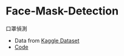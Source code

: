 # Face-Mask-Detection
口罩偵測
- Data from [Kaggle Dataset](https://www.kaggle.com/datasets/andrewmvd/face-mask-detection/data)
- [Code](https://github.com/willy0222/Face-Mask-Detection/blob/main/using-yolov8-face-mask-detection.ipynb)
